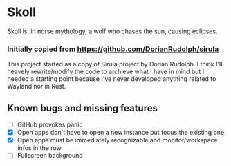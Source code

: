 # Skoll
Skoll is, in norse mythology, a wolf who chases the sun, causing eclipses.


### Initially copied from https://github.com/DorianRudolph/sirula
This project started as a copy of Sirula project by Dorian Rudolph. I think I'll heavely rewrite/modify the code to archieve what I have in mind but I needed a starting point because I've never developed anything related to Wayland nor in Rust.

## Known bugs and missing features
- [ ] GitHub provokes panic
- [x] Open apps don't have to open a new instance but focus the existing one
- [x] Open apps must be immediately recognizable and monitor/workspace infos in the row
- [ ] Fullscreen background
